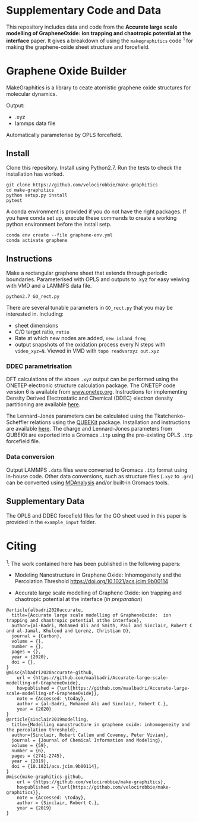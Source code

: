 # Supplementary Code and Data

This repository includes data and code from the **Accurate large scale modelling of GrapheneOxide:  ion trapping and chaotropic potential at the interface** paper. It gives a breakdown of using the `makegraphitics` code <sup>1</sup> for making the graphene-oxide sheet structure and forcefield. 

# Graphene Oxide Builder

MakeGraphitics is a library to ceate atomistic graphene oxide structures for molecular dynamics.

Output:
- .xyz 
- lammps data file

Automatically parameterise by OPLS forcefield.

## Install

Clone this repository. Install using Python2.7. Run the tests to check the installation has worked.
```
git clone https://github.com/velocirobbie/make-graphitics
cd make-graphitics
python setup.py install
pytest
```
A conda environment is provided if you do not have the right packages. If you have conda set up, execute these commands to create a working python environment before the install setp.
```
conda env create --file graphene-env.yml
conda activate graphene
```

## Instructions 

Make a rectangular graphene sheet that extends through periodic boundaries. Parameterised with OPLS and outputs to .xyz for easy veiwing with VMD and a LAMMPS data file.
```
python2.7 GO_rect.py
```
There are several tunable parameters in `GO_rect.py` that you may be interested in. Including:
- sheet dimensions
- C/O target ratio, `ratio`
- Rate at which new nodes are added, `new_island_freq`
- output snapshots of the oxidation process every N steps with `video_xyz=N`. Viewed in VMD with `topo readvarxyz out.xyz`

### DDEC parametrisation

DFT calculations of the above `.xyz` output can be performed using the ONETEP electronic structure calculation package. The ONETEP code version 6 is available from www.onetep.org. Instructions for implementing Density Derived Electrostatic and Chemical (DDEC) electron density partitioning are available [here](https://www.onetep.org/pmwiki/uploads/Main/Documentation/ddec.pdf).

The Lennard-Jones parameters can be calculated using the Tkatchenko-Scheffler relations using the [QUBEKit](https://github.com/qubekit/QUBEKit) package. Installation and instructions are available [here](https://github.com/qubekit/QUBEKit#qubekit-commands-custom-start-and-end-points-single-molecule). The charge and Lennard-Jones parameters from QUBEKit are exported into a Gromacs `.itp` using the pre-existing OPLS `.itp` forcefield file.

### Data conversion

Output LAMMPS `.data` files were converted to Gromacs `.itp` format using in-house code. Other data conversions, such as structure files (`.xyz` to `.gro`) can be converted using [MDAnalysis](https://github.com/MDAnalysis/mdanalysis) and/or built-in Gromacs tools.

## Supplementary Data

The OPLS and DDEC forcefield files for the GO sheet used in this paper is provided in the `example_input` folder.

# Citing

<sup>1</sup>: The work contained here has been published in the following papers: 

 - Modeling Nanostructure in Graphene Oxide: Inhomogeneity and the Percolation Threshold https://doi.org/10.1021/acs.jcim.9b00114

 - Accurate large scale modelling of Graphene Oxide:  ion trapping and chaotropic potential at the interface (*in preparation*) 
```
@article{albadri2020accurate,
  title={Accurate large scale modelling of GrapheneOxide:  ion trapping and chaotropic potential atthe interface},
  author={al-Badri, Mohamed Ali and Smith, Paul and Sinclair, Robert C and al-Jamal, Khuloud and Lorenz, Christian D},
  journal = {Carbon},
  volume = {},
  number = {},
  pages = {},
  year = {2020},
  doi = {},
}
@misc{albadri2020accurate-github,
    url = {https://github.com/maalbadri/Accurate-large-scale-modelling-of-GrapheneOxide},
    howpublished = {\url{https://github.com/maalbadri/Accurate-large-scale-modelling-of-GrapheneOxide}},
    note = {Accessed: \today},
    author = {al-Badri, Mohamed Ali and Sinclair, Robert C.},
    year = {2020}
}
@article{sinclair2019modelling,
  title={Modelling nanostructure in graphene oxide: inhomogeneity and the percolation threshold},
  author={Sinclair, Robert Callum and Coveney, Peter Vivian},
  journal = {Journal of Chemical Information and Modeling},
  volume = {59},
  number = {6},
  pages = {2741-2745},
  year = {2019},
  doi = {10.1021/acs.jcim.9b00114},
}
@misc{make-graphitics-github,
    url = {https://github.com/velocirobbie/make-graphitics},
    howpublished = {\url{https://github.com/velocirobbie/make-graphitics}},
    note = {Accessed: \today},
    author = {Sinclair, Robert C.},
    year = {2019}
}
